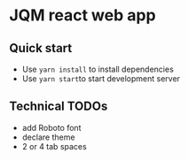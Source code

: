# JQM react web app

## Quick start

* Use `yarn install` to install dependencies
* Use `yarn start`to start development server

## Technical TODOs

* add Roboto font
* declare theme
* 2 or 4 tab spaces
